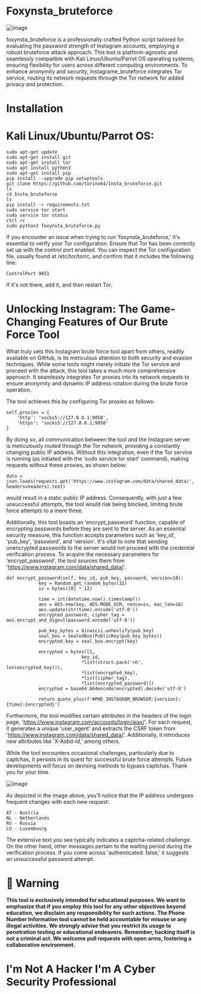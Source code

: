 # Foxynsta_bruteforce

![image](https://github.com/torino64/Insta_bruteforce/assets/47543092/70e9563f-c927-4bca-956f-4738a5956773)

foxynsta_bruteforce is a professionally crafted Python script tailored for evaluating the password strength of Instagram accounts, employing a robust bruteforce attack approach. This tool is platform-agnostic and seamlessly compatible with Kali Linux/Ubuntu/Parrot OS operating systems, ensuring flexibility for users across different computing environments. To enhance anonymity and security, Instagrame_bruteforce integrates Tor service, routing its network requests through the Tor network for added privacy and protection.

# Installation
# Kali Linux/Ubuntu/Parrot OS:

```
sudo apt-get update
sudo apt-get install git
sudo apt-get install tor
sudo apt install python3
sudo apt-get install pip
pip install --upgrade pip setuptools
git clone https://github.com/torino64/Insta_bruteforce.git
ls
cd Insta_bruteforce
ls
pip install -r requirements.txt
sudo service tor start
sudo service tor status
ctrl +c
sudo python3 foxynsta_bruteforce.py
```
If you encounter an issue when trying to run 'foxynsta_bruteforce,' it's essential to verify your Tor configuration. Ensure that Tor has been correctly set up with the control port enabled. You can inspect the Tor configuration file, usually found at /etc/tor/torrc, and confirm that it includes the following line:

```
ControlPort 9051
```
If it's not there, add it, and then restart Tor.


# Unlocking Instagram: The Game-Changing Features of Our Brute Force Tool

What truly sets this Instagram brute force tool apart from others, readily available on GitHub, is its meticulous attention to both security and evasion techniques. While some tools might merely initiate the Tor service and proceed with the attack, this tool takes a much more comprehensive approach. It seamlessly integrates Tor proxies into its network requests to ensure anonymity and dynamic IP address rotation during the brute force operation.

The tool achieves this by configuring Tor proxies as follows:

```
self.proxies = {
    'http': 'socks5://127.0.0.1:9050',
    'https': 'socks5://127.0.0.1:9050'
}
```

By doing so, all communication between the tool and the Instagram server is meticulously routed through the Tor network, providing a constantly changing public IP address. Without this integration, even if the Tor service is running (as initiated with the 'sudo service tor start' command), making requests without these proxies, as shown below:

```
data = json.loads(requests.get('https://www.instagram.com/data/shared_data/', headers=headers).text)
```

would result in a static public IP address. Consequently, with just a few unsuccessful attempts, the tool would risk being blocked, limiting brute force attempts to a mere three.

Additionally, this tool boasts an 'encrypt_password' function, capable of encrypting passwords before they are sent to the server. As an essential security measure, this function accepts parameters such as 'key_id', 'pub_key', 'password', and 'version'. It's vital to note that sending unencrypted passwords to the server would not proceed with the credential verification process. To acquire the necessary parameters for 'encrypt_password', the tool sources them from 'https://www.instagram.com/data/shared_data/'.

```
def encrypt_password(self, key_id, pub_key, password, version=10):
            key = Random.get_random_bytes(32)
            iv = bytes([0] * 12)

            time = int(datetime.now().timestamp())
            aes = AES.new(key, AES.MODE_GCM, nonce=iv, mac_len=16)
            aes.update(str(time).encode('utf-8'))
            encrypted_password, cipher_tag = aes.encrypt_and_digest(password.encode('utf-8'))

            pub_key_bytes = binascii.unhexlify(pub_key)
            seal_box = SealedBox(PublicKey(pub_key_bytes))
            encrypted_key = seal_box.encrypt(key)

            encrypted = bytes([1,
                            key_id,
                            *list(struct.pack('<h', len(encrypted_key))),
                            *list(encrypted_key),
                            *list(cipher_tag),
                            *list(encrypted_password)])
            encrypted = base64.b64encode(encrypted).decode('utf-8')

            return quote_plus(f'#PWD_INSTAGRAM_BROWSER:{version}:{time}:{encrypted}')
```
Furthermore, the tool modifies certain attributes in the headers of the login page, 'https://www.instagram.com/accounts/login/ajax/'. For each request, it generates a unique 'user_agent' and extracts the CSRF token from 'https://www.instagram.com/data/shared_data/'. Additionally, it introduces new attributes like 'X-Asbd-Id,' among others.

While the tool encounters occasional challenges, particularly due to captchas, it persists in its quest for successful brute force attempts. Future developments will focus on devising methods to bypass captchas. Thank you for your time.

![image](https://github.com/torino64/Insta_bruteforce/assets/47543092/c73a2728-5970-41ee-88ff-e81f35d99687)

As depicted in the image above, you'll notice that the IP address undergoes frequent changes with each new request:

    AT - Austria
    NL - Netherlands
    RU - Russia
    LU - Luxembourg

The extensive text you see typically indicates a captcha-related challenge. On the other hand, other messages pertain to the waiting period during the verification process. If you come across 'authenticated: false,' it suggests an unsuccessful password attempt.

# 📢 Warning
**This tool is exclusively intended for educational purposes. We want to emphasize that if you employ this tool for any other objectives beyond education, we disclaim any responsibility for such actions. The Phone Number Information tool cannot be held accountable for misuse or any illegal activities. We strongly advise that you restrict its usage to penetration testing or educational endeavors. Remember, hacking itself is not a criminal act. We welcome pull requests with open arms, fostering a collaborative environment.**

# I'm Not A Hacker I'm A Cyber Security Professional



